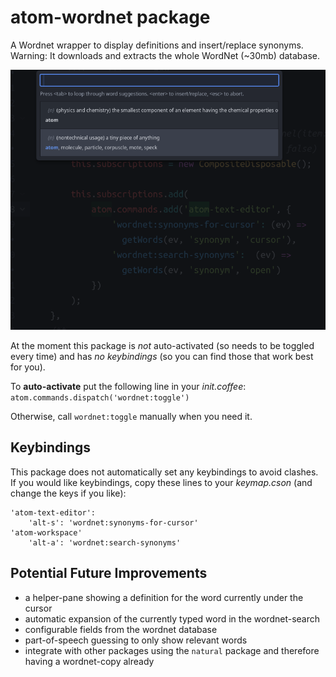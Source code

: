 # atom-wordnet package

A Wordnet wrapper to display definitions and insert/replace synonyms.
Warning: It downloads and extracts the whole WordNet (~30mb) database.

![Screenshot](screenshot.png)

At the moment this package is _not_ auto-activated (so needs to be toggled every time) and has _no keybindings_ (so you can find those that work best for you).

To **auto-activate** put the following line in your _init.coffee_:
`atom.commands.dispatch('wordnet:toggle')`

Otherwise, call `wordnet:toggle` manually when you need it.

## Keybindings

This package does not automatically set any keybindings to avoid clashes.
If you would like keybindings, copy these lines to your _keymap.cson_ (and change the keys if you like):

```
'atom-text-editor':
    'alt-s': 'wordnet:synonyms-for-cursor'
'atom-workspace'
    'alt-a': 'wordnet:search-synonyms'
```

## Potential Future Improvements

* a helper-pane showing a definition for the word currently under the cursor
* automatic expansion of the currently typed word in the wordnet-search
* configurable fields from the wordnet database
* part-of-speech guessing to only show relevant words
* integrate with other packages using the `natural` package and therefore having a wordnet-copy already
